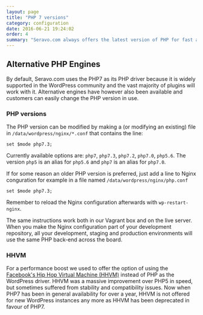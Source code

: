 ```yaml
---
layout: page
title: "PHP 7 versions"
category: configuration
date: 2016-06-21 19:24:02
order: 4
summary: "Seravo.com always offers the latest version of PHP for fast and secure sites"
---
```


## Alternative PHP Engines

By default, Seravo.com uses the PHP7 as its PHP driver because it is widely supported in the WordPress community and the vast majority of plugins will work with it. Alternative engines have however also been available and customers can easily change the PHP version in use.

### PHP versions

The PHP version can be modified by making a (or modifying an existing) file in `/data/wordpress/nginx/*.conf` that contains the line:
```
set $mode php7.3;
```

Currently available options are: `php7`, `php7.3`, `php7.2`, `php7.0`, `php5.6`. The version `php5` is an alias for `php5.6` and `php7` is an alias for `php7.0`.

If for some reason an older PHP version is preferred, just add a line to Nginx conguration for example in a file named `/data/wordpress/nginx/php.conf`
```
set $mode php7.3;
```

Remember to reload the Nginx configuration afterwards with `wp-restart-nginx`.

The same instructions work both in our Vagrant box and on the live server. When you make the Nginx configuration part of your development repository, all your development, staging and production environments will use the same PHP back-end across the board.

### HHVM

For a performance boost we used to offer the option of using the [Facebook's Hip Hop Virtual Machine (HHVM)](http://hhvm.com) instead of PHP as the WordPress driver. HHVM was a massive improvement over PHP5 in speed, but sometimes suffered from stability and compatibility issues. Now when PHP7 has been in general availability for over a year, HHVM is not offered for new WordPress instances any more as HHVM has been deprecated in favour of PHP7.
